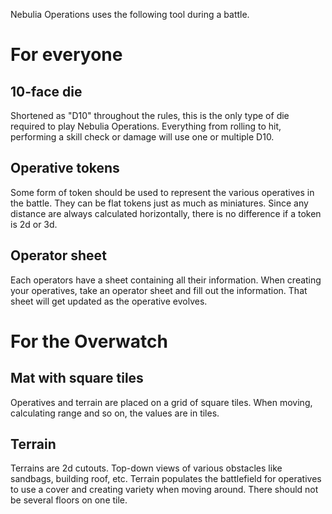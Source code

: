 Nebulia Operations uses the following tool during a battle.

# For everyone
## 10-face die
Shortened as "D10" throughout the rules, this is the only type of die required to play Nebulia Operations. Everything from rolling to hit, performing a skill check or damage will use one or multiple D10.
## Operative tokens
Some form of token should be used to represent the various operatives in the battle. They can be flat tokens just as much as miniatures. Since any distance are always calculated horizontally, there is no difference if a token is 2d or 3d.
## Operator sheet
Each operators have a sheet containing all their information. When creating your operatives, take an operator sheet and fill out the information. That sheet will get updated as the operative evolves.

# For the Overwatch
## Mat with square tiles
Operatives and terrain are placed on a grid of square tiles. When moving, calculating range and so on, the values are in tiles.
## Terrain
Terrains are 2d cutouts. Top-down views of various obstacles like sandbags, building roof, etc. Terrain populates the battlefield for operatives to use a cover and creating variety when moving around. There should not be several floors on one tile.

